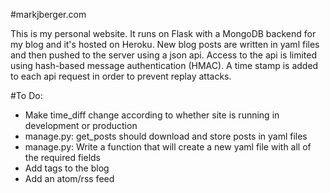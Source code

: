 #markjberger.com

This is my personal website. It runs on Flask with a MongoDB backend for my blog and it's hosted on Heroku. 
New blog posts are written in yaml files and then pushed to the server using a json api. Access to the api 
is limited using hash-based message authentication (HMAC). A time stamp is added to each api request in order to
prevent replay attacks.

#To Do:
- Make time_diff change according to whether site is running in development or production
- manage.py: get_posts should download and store posts in yaml files
- manage.py: Write a function that will create a new yaml file with all of the required fields
- Add tags to the blog
- Add an atom/rss feed
